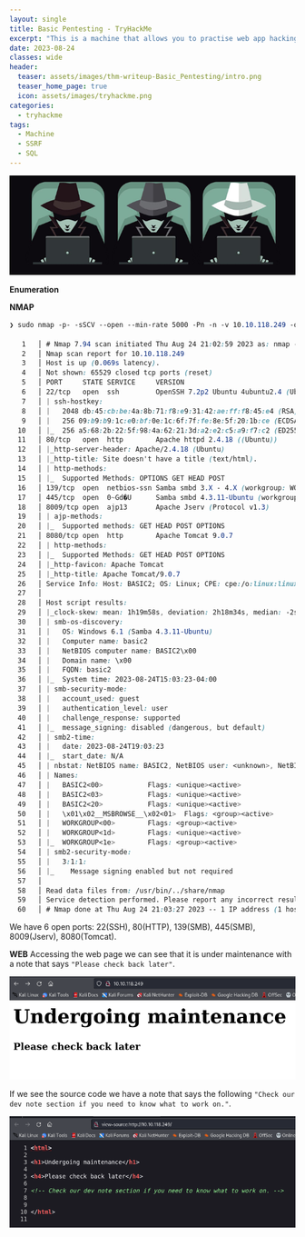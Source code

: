 ```yaml
---
layout: single
title: Basic Pentesting - TryHackMe
excerpt: "This is a machine that allows you to practise web app hacking and privilege escalation."
date: 2023-08-24
classes: wide
header:
  teaser: assets/images/thm-writeup-Basic_Pentesting/intro.png
  teaser_home_page: true
  icon: assets/images/tryhackme.png
categories:
  - tryhackme
tags:  
  - Machine
  - SSRF
  - SQL
---
```

![](../assets/images/thm-writeup-Basic_Pentesting/foto21.PNG)

**Enumeration**

**NMAP**
```css
❯ sudo nmap -p- -sSCV --open --min-rate 5000 -Pn -n -v 10.10.118.249 -oA allPorts

   1   │ # Nmap 7.94 scan initiated Thu Aug 24 21:02:59 2023 as: nmap -p- -sSCV --open --min-rate 5000 -Pn -n -v -oA allPorts 10.10.118.249
   2   │ Nmap scan report for 10.10.118.249
   3   │ Host is up (0.069s latency).
   4   │ Not shown: 65529 closed tcp ports (reset)
   5   │ PORT     STATE SERVICE     VERSION
   6   │ 22/tcp   open  ssh         OpenSSH 7.2p2 Ubuntu 4ubuntu2.4 (Ubuntu Linux; protocol 2.0)
   7   │ | ssh-hostkey: 
   8   │ |   2048 db:45:cb:be:4a:8b:71:f8:e9:31:42:ae:ff:f8:45:e4 (RSA)
   9   │ |   256 09:b9:b9:1c:e0:bf:0e:1c:6f:7f:fe:8e:5f:20:1b:ce (ECDSA)
  10   │ |_  256 a5:68:2b:22:5f:98:4a:62:21:3d:a2:e2:c5:a9:f7:c2 (ED25519)
  11   │ 80/tcp   open  http        Apache httpd 2.4.18 ((Ubuntu))
  12   │ |_http-server-header: Apache/2.4.18 (Ubuntu)
  13   │ |_http-title: Site doesn't have a title (text/html).
  14   │ | http-methods: 
  15   │ |_  Supported Methods: OPTIONS GET HEAD POST
  16   │ 139/tcp  open  netbios-ssn Samba smbd 3.X - 4.X (workgroup: WORKGROUP)
  17   │ 445/tcp  open  0~Gd�U      Samba smbd 4.3.11-Ubuntu (workgroup: WORKGROUP)
  18   │ 8009/tcp open  ajp13       Apache Jserv (Protocol v1.3)
  19   │ | ajp-methods: 
  20   │ |_  Supported methods: GET HEAD POST OPTIONS
  21   │ 8080/tcp open  http        Apache Tomcat 9.0.7
  22   │ | http-methods: 
  23   │ |_  Supported Methods: GET HEAD POST OPTIONS
  24   │ |_http-favicon: Apache Tomcat
  25   │ |_http-title: Apache Tomcat/9.0.7
  26   │ Service Info: Host: BASIC2; OS: Linux; CPE: cpe:/o:linux:linux_kernel
  27   │ 
  28   │ Host script results:
  29   │ |_clock-skew: mean: 1h19m58s, deviation: 2h18m34s, median: -2s
  30   │ | smb-os-discovery: 
  31   │ |   OS: Windows 6.1 (Samba 4.3.11-Ubuntu)
  32   │ |   Computer name: basic2
  33   │ |   NetBIOS computer name: BASIC2\x00
  34   │ |   Domain name: \x00
  35   │ |   FQDN: basic2
  36   │ |_  System time: 2023-08-24T15:03:23-04:00
  37   │ | smb-security-mode: 
  38   │ |   account_used: guest
  39   │ |   authentication_level: user
  40   │ |   challenge_response: supported
  41   │ |_  message_signing: disabled (dangerous, but default)
  42   │ | smb2-time: 
  43   │ |   date: 2023-08-24T19:03:23
  44   │ |_  start_date: N/A
  45   │ | nbstat: NetBIOS name: BASIC2, NetBIOS user: <unknown>, NetBIOS MAC: <unknown> (unknown)
  46   │ | Names:
  47   │ |   BASIC2<00>           Flags: <unique><active>
  48   │ |   BASIC2<03>           Flags: <unique><active>
  49   │ |   BASIC2<20>           Flags: <unique><active>
  50   │ |   \x01\x02__MSBROWSE__\x02<01>  Flags: <group><active>
  51   │ |   WORKGROUP<00>        Flags: <group><active>
  52   │ |   WORKGROUP<1d>        Flags: <unique><active>
  53   │ |_  WORKGROUP<1e>        Flags: <group><active>
  54   │ | smb2-security-mode: 
  55   │ |   3:1:1: 
  56   │ |_    Message signing enabled but not required
  57   │ 
  58   │ Read data files from: /usr/bin/../share/nmap
  59   │ Service detection performed. Please report any incorrect results at https://nmap.org/submit/ .
  60   │ # Nmap done at Thu Aug 24 21:03:27 2023 -- 1 IP address (1 host up) scanned in 27.61 seconds
```

We have 6 open ports: 22(SSH), 80(HTTP), 139(SMB), 445(SMB), 8009(Jserv), 8080(Tomcat).

**WEB**
Accessing the web page we can see that it is under maintenance with a note that says `"Please check back later"`.

![](../assets/images/thm-writeup-Basic_Pentesting/foto2.PNG)

If we see the source code we have a note that says the following `"Check our dev note section if you need to know what to work on."`.

![](../assets/images/thm-writeup-Basic_Pentesting/source.PNG)



